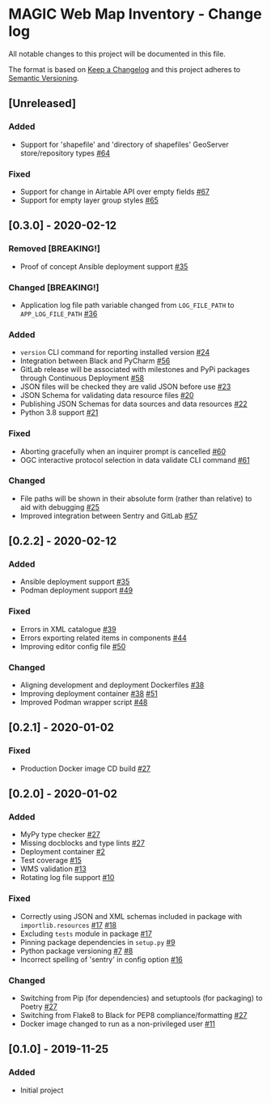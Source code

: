 # MAGIC Web Map Inventory - Change log

All notable changes to this project will be documented in this file.

The format is based on [Keep a Changelog](http://keepachangelog.com/en/1.0.0/)
and this project adheres to [Semantic Versioning](http://semver.org/spec/v2.0.0.html).

## [Unreleased]

### Added

* Support for 'shapefile' and 'directory of shapefiles' GeoServer store/repository types [#64](https://gitlab.data.bas.ac.uk/MAGIC/web-map-inventory/issues/64)

### Fixed

* Support for change in Airtable API over empty fields [#67](https://gitlab.data.bas.ac.uk/MAGIC/web-map-inventory/issues/67)
* Support for empty layer group styles [#65](https://gitlab.data.bas.ac.uk/MAGIC/web-map-inventory/issues/65)

## [0.3.0] - 2020-02-12

### Removed [BREAKING!]

* Proof of concept Ansible deployment support [#35](https://gitlab.data.bas.ac.uk/MAGIC/web-map-inventory/issues/35)

### Changed [BREAKING!]

* Application log file path variable changed from `LOG_FILE_PATH` to `APP_LOG_FILE_PATH` [#36](https://gitlab.data.bas.ac.uk/MAGIC/web-map-inventory/issues/36)

### Added

* `version` CLI command for reporting installed version [#24](https://gitlab.data.bas.ac.uk/MAGIC/web-map-inventory/issues/35)
* Integration between Black and PyCharm [#56](https://gitlab.data.bas.ac.uk/MAGIC/web-map-inventory/issues/56)
* GitLab release will be associated with milestones and PyPi packages through Continuous Deployment [#58](https://gitlab.data.bas.ac.uk/MAGIC/web-map-inventory/issues/58)
* JSON files will be checked they are valid JSON before use [#23](https://gitlab.data.bas.ac.uk/MAGIC/web-map-inventory/issues/23)
* JSON Schema for validating data resource files [#20](https://gitlab.data.bas.ac.uk/MAGIC/web-map-inventory/issues/20)
* Publishing JSON Schemas for data sources and data resources [#22](https://gitlab.data.bas.ac.uk/MAGIC/web-map-inventory/issues/22)
* Python 3.8 support [#21](https://gitlab.data.bas.ac.uk/MAGIC/web-map-inventory/issues/21)

### Fixed

* Aborting gracefully when an inquirer prompt is cancelled [#60](https://gitlab.data.bas.ac.uk/MAGIC/web-map-inventory/issues/60)
* OGC interactive protocol selection in data validate CLI command [#61](https://gitlab.data.bas.ac.uk/MAGIC/web-map-inventory/issues/61)

### Changed

* File paths will be shown in their absolute form (rather than relative) to aid with debugging [#25](https://gitlab.data.bas.ac.uk/MAGIC/web-map-inventory/issues/25)
* Improved integration between Sentry and GitLab [#57](https://gitlab.data.bas.ac.uk/MAGIC/web-map-inventory/issues/57)

## [0.2.2] - 2020-02-12

### Added

* Ansible deployment support [#35](https://gitlab.data.bas.ac.uk/MAGIC/web-map-inventory/issues/35)
* Podman deployment support [#49](https://gitlab.data.bas.ac.uk/MAGIC/web-map-inventory/issues/49)

### Fixed

* Errors in XML catalogue [#39](https://gitlab.data.bas.ac.uk/MAGIC/web-map-inventory/issues/39)
* Errors exporting related items in components [#44](https://gitlab.data.bas.ac.uk/MAGIC/web-map-inventory/issues/44)
* Improving editor config file [#50](https://gitlab.data.bas.ac.uk/MAGIC/web-map-inventory/issues/50)

### Changed

* Aligning development and deployment Dockerfiles [#38](https://gitlab.data.bas.ac.uk/MAGIC/web-map-inventory/issues/38)
* Improving deployment container [#38](https://gitlab.data.bas.ac.uk/MAGIC/web-map-inventory/issues/38) [#51](https://gitlab.data.bas.ac.uk/MAGIC/web-map-inventory/issues/51)
* Improved Podman wrapper script [#48](https://gitlab.data.bas.ac.uk/MAGIC/web-map-inventory/issues/48)

## [0.2.1] - 2020-01-02

### Fixed

* Production Docker image CD build [#27](https://gitlab.data.bas.ac.uk/MAGIC/web-map-inventory/issues/27)

## [0.2.0] - 2020-01-02

### Added

* MyPy type checker [#27](https://gitlab.data.bas.ac.uk/MAGIC/web-map-inventory/issues/27)
* Missing docblocks and type lints [#27](https://gitlab.data.bas.ac.uk/MAGIC/web-map-inventory/issues/27)
* Deployment container [#2](https://gitlab.data.bas.ac.uk/MAGIC/web-map-inventory/issues/2)
* Test coverage [#15](https://gitlab.data.bas.ac.uk/MAGIC/web-map-inventory/issues/15)
* WMS validation [#13](https://gitlab.data.bas.ac.uk/MAGIC/web-map-inventory/issues/13)
* Rotating log file support [#10](https://gitlab.data.bas.ac.uk/MAGIC/web-map-inventory/issues/10)

### Fixed

* Correctly using JSON and XML schemas included in package with `importlib.resources`
  [#17](https://gitlab.data.bas.ac.uk/MAGIC/web-map-inventory/issues/17)
  [#18](https://gitlab.data.bas.ac.uk/MAGIC/web-map-inventory/issues/18)
* Excluding `tests` module in package [#17](https://gitlab.data.bas.ac.uk/MAGIC/web-map-inventory/issues/17)
* Pinning package dependencies in `setup.py` [#9](https://gitlab.data.bas.ac.uk/MAGIC/web-map-inventory/issues/9)
* Python package versioning
  [#7](https://gitlab.data.bas.ac.uk/MAGIC/web-map-inventory/issues/7)
  [#8](https://gitlab.data.bas.ac.uk/MAGIC/web-map-inventory/issues/8)
* Incorrect spelling of 'sentry' in config option [#16](https://gitlab.data.bas.ac.uk/MAGIC/web-map-inventory/issues/16)

### Changed

* Switching from Pip (for dependencies) and setuptools (for packaging) to Poetry [#27](https://gitlab.data.bas.ac.uk/MAGIC/web-map-inventory/issues/27)
* Switching from Flake8 to Black for PEP8 compliance/formatting [#27](https://gitlab.data.bas.ac.uk/MAGIC/web-map-inventory/issues/27)
* Docker image changed to run as a non-privileged user [#11](https://gitlab.data.bas.ac.uk/MAGIC/web-map-inventory/issues/11)

## [0.1.0] - 2019-11-25

### Added

* Initial project
